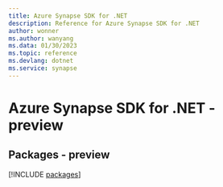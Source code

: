 ```yaml
---
title: Azure Synapse SDK for .NET
description: Reference for Azure Synapse SDK for .NET
author: wonner
ms.author: wanyang
ms.data: 01/30/2023
ms.topic: reference
ms.devlang: dotnet
ms.service: synapse
---
```

# Azure Synapse SDK for .NET - preview
## Packages - preview
[!INCLUDE [packages](synapse-index.md)]